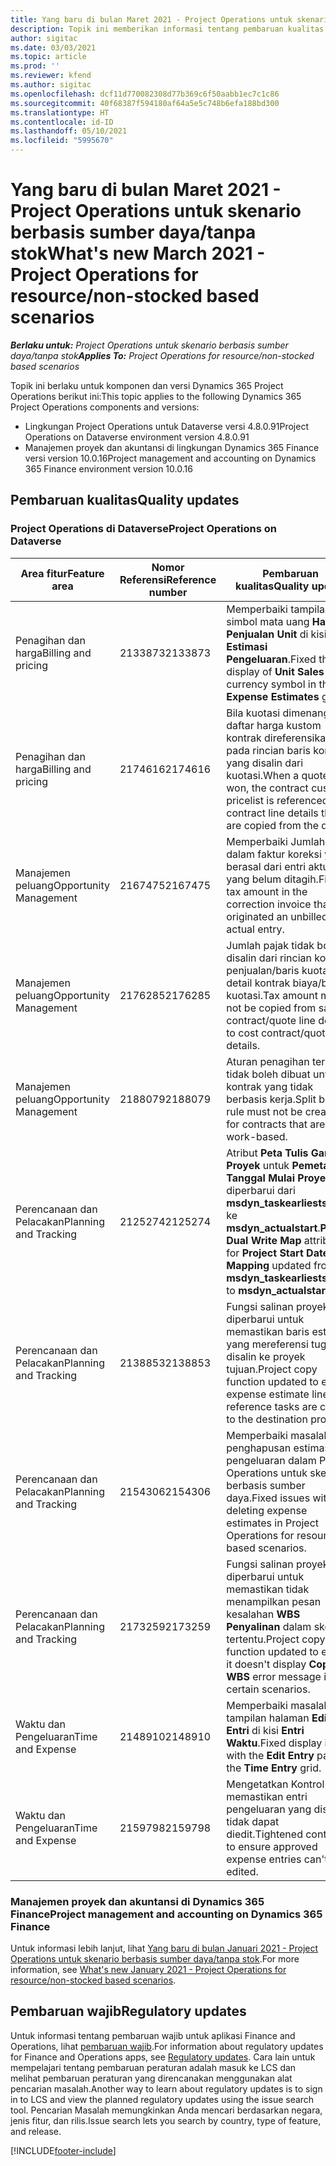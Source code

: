 ```yaml
---
title: Yang baru di bulan Maret 2021 - Project Operations untuk skenario berbasis sumber daya/tanpa stok
description: Topik ini memberikan informasi tentang pembaruan kualitas yang tersedia pada rilis Maret 2021 penyebaran Project Operations Lite untuk skenario berbasis sumber daya/non-stok.
author: sigitac
ms.date: 03/03/2021
ms.topic: article
ms.prod: ''
ms.reviewer: kfend
ms.author: sigitac
ms.openlocfilehash: dcf11d770082308d77b369c6f50aabb1ec7c1c86
ms.sourcegitcommit: 40f68387f594180af64a5e5c748b6efa188bd300
ms.translationtype: HT
ms.contentlocale: id-ID
ms.lasthandoff: 05/10/2021
ms.locfileid: "5995670"
---
```

# <a name="whats-new-march-2021---project-operations-for-resourcenon-stocked-based-scenarios"></a><span data-ttu-id="5dc53-103">Yang baru di bulan Maret 2021 - Project Operations untuk skenario berbasis sumber daya/tanpa stok</span><span class="sxs-lookup"><span data-stu-id="5dc53-103">What's new March 2021 - Project Operations for resource/non-stocked based scenarios</span></span>

<span data-ttu-id="5dc53-104">_**Berlaku untuk:** Project Operations untuk skenario berbasis sumber daya/tanpa stok_</span><span class="sxs-lookup"><span data-stu-id="5dc53-104">_**Applies To:** Project Operations for resource/non-stocked based scenarios_</span></span>

<span data-ttu-id="5dc53-105">Topik ini berlaku untuk komponen dan versi Dynamics 365 Project Operations berikut ini:</span><span class="sxs-lookup"><span data-stu-id="5dc53-105">This topic applies to the following Dynamics 365 Project Operations components and versions:</span></span>

- <span data-ttu-id="5dc53-106">Lingkungan Project Operations untuk Dataverse versi 4.8.0.91</span><span class="sxs-lookup"><span data-stu-id="5dc53-106">Project Operations on Dataverse environment version 4.8.0.91</span></span> 
- <span data-ttu-id="5dc53-107">Manajemen proyek dan akuntansi di lingkungan Dynamics 365 Finance versi version 10.0.16</span><span class="sxs-lookup"><span data-stu-id="5dc53-107">Project management and accounting on Dynamics 365 Finance environment version 10.0.16</span></span> 

## <a name="quality-updates"></a><span data-ttu-id="5dc53-108">Pembaruan kualitas</span><span class="sxs-lookup"><span data-stu-id="5dc53-108">Quality updates</span></span>

### <a name="project-operations-on-dataverse"></a><span data-ttu-id="5dc53-109">Project Operations di Dataverse</span><span class="sxs-lookup"><span data-stu-id="5dc53-109">Project Operations on Dataverse</span></span>


| <span data-ttu-id="5dc53-110">**Area fitur**</span><span class="sxs-lookup"><span data-stu-id="5dc53-110">**Feature area**</span></span> | <span data-ttu-id="5dc53-111">**Nomor Referensi**</span><span class="sxs-lookup"><span data-stu-id="5dc53-111">**Reference number**</span></span> | <span data-ttu-id="5dc53-112">**Pembaruan kualitas**</span><span class="sxs-lookup"><span data-stu-id="5dc53-112">**Quality update**</span></span> |
| --- | --- | --- |
| <span data-ttu-id="5dc53-113">Penagihan dan harga</span><span class="sxs-lookup"><span data-stu-id="5dc53-113">Billing and pricing</span></span> | <span data-ttu-id="5dc53-114">2133873</span><span class="sxs-lookup"><span data-stu-id="5dc53-114">2133873</span></span> | <span data-ttu-id="5dc53-115">Memperbaiki tampilan simbol mata uang **Harga Penjualan Unit** di kisi **Estimasi Pengeluaran**.</span><span class="sxs-lookup"><span data-stu-id="5dc53-115">Fixed the display of **Unit Sales Price** currency symbol in the **Expense Estimates** grid.</span></span> |
| <span data-ttu-id="5dc53-116">Penagihan dan harga</span><span class="sxs-lookup"><span data-stu-id="5dc53-116">Billing and pricing</span></span> | <span data-ttu-id="5dc53-117">2174616</span><span class="sxs-lookup"><span data-stu-id="5dc53-117">2174616</span></span> | <span data-ttu-id="5dc53-118">Bila kuotasi dimenangkan, daftar harga kustom kontrak direferensikan pada rincian baris kontrak yang disalin dari kuotasi.</span><span class="sxs-lookup"><span data-stu-id="5dc53-118">When a quote is won, the contract custom pricelist is referenced on contract line details that are copied from the quote.</span></span> |
| <span data-ttu-id="5dc53-119">Manajemen peluang</span><span class="sxs-lookup"><span data-stu-id="5dc53-119">Opportunity Management</span></span> | <span data-ttu-id="5dc53-120">2167475</span><span class="sxs-lookup"><span data-stu-id="5dc53-120">2167475</span></span> | <span data-ttu-id="5dc53-121">Memperbaiki Jumlah pajak dalam faktur koreksi yang berasal dari entri aktual yang belum ditagih.</span><span class="sxs-lookup"><span data-stu-id="5dc53-121">Fixed tax amount in the correction invoice that originated an unbilled actual entry.</span></span> |
| <span data-ttu-id="5dc53-122">Manajemen peluang</span><span class="sxs-lookup"><span data-stu-id="5dc53-122">Opportunity Management</span></span> | <span data-ttu-id="5dc53-123">2176285</span><span class="sxs-lookup"><span data-stu-id="5dc53-123">2176285</span></span> | <span data-ttu-id="5dc53-124">Jumlah pajak tidak boleh disalin dari rincian kontrak penjualan/baris kuotasi ke detail kontrak biaya/baris kuotasi.</span><span class="sxs-lookup"><span data-stu-id="5dc53-124">Tax amount must not be copied from sales contract/quote line details to cost contract/quote line details.</span></span> |
| <span data-ttu-id="5dc53-125">Manajemen peluang</span><span class="sxs-lookup"><span data-stu-id="5dc53-125">Opportunity Management</span></span> | <span data-ttu-id="5dc53-126">2188079</span><span class="sxs-lookup"><span data-stu-id="5dc53-126">2188079</span></span> | <span data-ttu-id="5dc53-127">Aturan penagihan terpisah tidak boleh dibuat untuk kontrak yang tidak berbasis kerja.</span><span class="sxs-lookup"><span data-stu-id="5dc53-127">Split billing rule must not be created for contracts that are not work-based.</span></span> |
| <span data-ttu-id="5dc53-128">Perencanaan dan Pelacakan</span><span class="sxs-lookup"><span data-stu-id="5dc53-128">Planning and Tracking</span></span> | <span data-ttu-id="5dc53-129">2125274</span><span class="sxs-lookup"><span data-stu-id="5dc53-129">2125274</span></span> | <span data-ttu-id="5dc53-130">Atribut **Peta Tulis Ganda Proyek** untuk **Pemetaan Tanggal Mulai Proyek** diperbarui dari **msdyn\_taskearlieststart** ke **msdyn\_actualstart**.</span><span class="sxs-lookup"><span data-stu-id="5dc53-130">**Project Dual Write Map** attribute for **Project Start Date Mapping** updated from **msdyn\_taskearlieststart** to **msdyn\_actualstart**.</span></span> |
| <span data-ttu-id="5dc53-131">Perencanaan dan Pelacakan</span><span class="sxs-lookup"><span data-stu-id="5dc53-131">Planning and Tracking</span></span> | <span data-ttu-id="5dc53-132">2138853</span><span class="sxs-lookup"><span data-stu-id="5dc53-132">2138853</span></span> | <span data-ttu-id="5dc53-133">Fungsi salinan proyek diperbarui untuk memastikan baris estimasi yang mereferensi tugas disalin ke proyek tujuan.</span><span class="sxs-lookup"><span data-stu-id="5dc53-133">Project copy function updated to ensure expense estimate lines that reference tasks are copied to the destination project.</span></span> |
| <span data-ttu-id="5dc53-134">Perencanaan dan Pelacakan</span><span class="sxs-lookup"><span data-stu-id="5dc53-134">Planning and Tracking</span></span> | <span data-ttu-id="5dc53-135">2154306</span><span class="sxs-lookup"><span data-stu-id="5dc53-135">2154306</span></span> | <span data-ttu-id="5dc53-136">Memperbaiki masalah penghapusan estimasi pengeluaran dalam Project Operations untuk skenario berbasis sumber daya.</span><span class="sxs-lookup"><span data-stu-id="5dc53-136">Fixed issues with deleting expense estimates in Project Operations for resource-based scenarios.</span></span> |
| <span data-ttu-id="5dc53-137">Perencanaan dan Pelacakan</span><span class="sxs-lookup"><span data-stu-id="5dc53-137">Planning and Tracking</span></span> | <span data-ttu-id="5dc53-138">2173259</span><span class="sxs-lookup"><span data-stu-id="5dc53-138">2173259</span></span> | <span data-ttu-id="5dc53-139">Fungsi salinan proyek yang diperbarui untuk memastikan tidak menampilkan pesan kesalahan **WBS Penyalinan** dalam skenario tertentu.</span><span class="sxs-lookup"><span data-stu-id="5dc53-139">Project copy function updated to ensure it doesn't display **Copying WBS** error message in certain scenarios.</span></span> |
| <span data-ttu-id="5dc53-140">Waktu dan Pengeluaran</span><span class="sxs-lookup"><span data-stu-id="5dc53-140">Time and Expense</span></span> | <span data-ttu-id="5dc53-141">2148910</span><span class="sxs-lookup"><span data-stu-id="5dc53-141">2148910</span></span> | <span data-ttu-id="5dc53-142">Memperbaiki masalah tampilan halaman **Edit Entri** di kisi **Entri Waktu**.</span><span class="sxs-lookup"><span data-stu-id="5dc53-142">Fixed display issue with the **Edit Entry** page in the **Time Entry** grid.</span></span> |
| <span data-ttu-id="5dc53-143">Waktu dan Pengeluaran</span><span class="sxs-lookup"><span data-stu-id="5dc53-143">Time and Expense</span></span> | <span data-ttu-id="5dc53-144">2159798</span><span class="sxs-lookup"><span data-stu-id="5dc53-144">2159798</span></span> | <span data-ttu-id="5dc53-145">Mengetatkan Kontrol untuk memastikan entri pengeluaran yang disetujui tidak dapat diedit.</span><span class="sxs-lookup"><span data-stu-id="5dc53-145">Tightened controls to ensure approved expense entries can't be edited.</span></span> |

### <a name="project-management-and-accounting-on-dynamics-365-finance"></a><span data-ttu-id="5dc53-146">Manajemen proyek dan akuntansi di Dynamics 365 Finance</span><span class="sxs-lookup"><span data-stu-id="5dc53-146">Project management and accounting on Dynamics 365 Finance</span></span>

<span data-ttu-id="5dc53-147">Untuk informasi lebih lanjut, lihat [Yang baru di bulan Januari 2021 - Project Operations untuk skenario berbasis sumber daya/tanpa stok](whats-new-jan-2021-resource-based.md).</span><span class="sxs-lookup"><span data-stu-id="5dc53-147">For more information, see [What's new January 2021 - Project Operations for resource/non-stocked based scenarios](whats-new-jan-2021-resource-based.md).</span></span>

## <a name="regulatory-updates"></a><span data-ttu-id="5dc53-148">Pembaruan wajib</span><span class="sxs-lookup"><span data-stu-id="5dc53-148">Regulatory updates</span></span>

<span data-ttu-id="5dc53-149">Untuk informasi tentang pembaruan wajib untuk aplikasi Finance and Operations, lihat [pembaruan wajib](/dynamics365/finance/localizations/regulatory-updates).</span><span class="sxs-lookup"><span data-stu-id="5dc53-149">For information about regulatory updates for Finance and Operations apps, see [Regulatory updates](/dynamics365/finance/localizations/regulatory-updates).</span></span> <span data-ttu-id="5dc53-150">Cara lain untuk mempelajari tentang pembaruan peraturan adalah masuk ke LCS dan melihat pembaruan peraturan yang direncanakan menggunakan alat pencarian masalah.</span><span class="sxs-lookup"><span data-stu-id="5dc53-150">Another way to learn about regulatory updates is to sign in to LCS and view the planned regulatory updates using the issue search tool.</span></span> <span data-ttu-id="5dc53-151">Pencarian Masalah memungkinkan Anda mencari berdasarkan negara, jenis fitur, dan rilis.</span><span class="sxs-lookup"><span data-stu-id="5dc53-151">Issue search lets you search by country, type of feature, and release.</span></span>


[!INCLUDE[footer-include](../includes/footer-banner.md)]